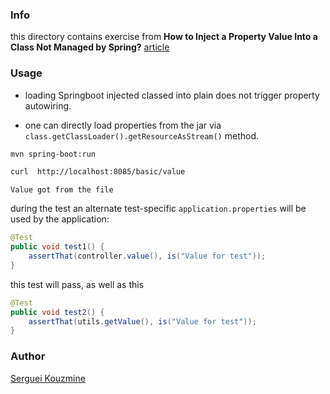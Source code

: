 ### Info

this directory contains exercise from __How to Inject a Property Value Into a Class Not Managed by Spring?__ [article](https://www.baeldung.com/inject-properties-value-non-spring-class)

### Usage

* loading Springboot injected classed into plain does not trigger property autowiring.

* one can directly load properties from the jar via `class.getClassLoader().getResourceAsStream()` method.
```sh
mvn spring-boot:run
```
```sh
curl  http://localhost:8085/basic/value
```
```text
Value got from the file
```

during the test an alternate test-specific `application.properties` will be used by the application:

```java
@Test
public void test1() {
	assertThat(controller.value(), is("Value for test"));
}

```

this test will pass, as well as this

```java
@Test
public void test2() {
	assertThat(utils.getValue(), is("Value for test"));
}
```

### Author
[Serguei Kouzmine](kouzmine_serguei@yahoo.com)
